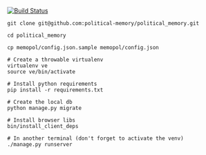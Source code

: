 [![Build Status](https://travis-ci.org/political-memory/political_memory.svg?branch=master)](https://travis-ci.org/political-memory/political_memory)

    git clone git@github.com:political-memory/political_memory.git

    cd political_memory

    cp memopol/config.json.sample memopol/config.json

    # Create a throwable virtualenv
    virtualenv ve
    source ve/bin/activate

    # Install python requirements
    pip install -r requirements.txt

    # Create the local db
    python manage.py migrate

    # Install browser libs
    bin/install_client_deps

    # In another terminal (don't forget to activate the venv)
    ./manage.py runserver
